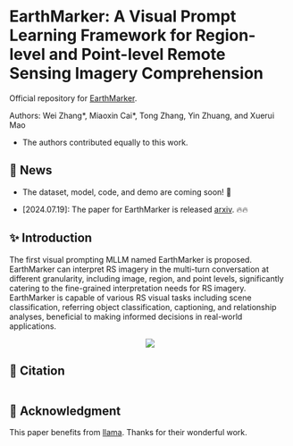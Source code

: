 #  EarthMarker: A Visual Prompt Learning Framework for Region-level and Point-level Remote Sensing Imagery Comprehension

Official repository for [EarthMarker](https://arxiv.org/abs/2407.13596). 

Authors: Wei Zhang*, Miaoxin Cai*, Tong Zhang, Yin Zhuang, and Xuerui Mao
* The authors contributed equally to this work.
  
## :mega: News
- The dataset, model, code, and demo are coming soon! :rocket:
* [2024.07.19]: The paper for EarthMarker is released [arxiv](https://arxiv.org/abs/2407.13596). :fire::fire:


##  :sparkles: Introduction
The first visual prompting MLLM named EarthMarker is proposed. EarthMarker can interpret RS imagery in the multi-turn conversation at different granularity, including image, region, and point levels, significantly catering to the fine-grained interpretation needs for RS imagery. EarthMarker is capable of various RS visual tasks including scene classification, referring object classification, captioning, and relationship analyses, beneficial to making informed decisions in real-world applications.
 <div align="center">
  <img src="VP-example.png">
</div>


## :bookmark: Citation
```bash

```

## :memo: Acknowledgment
This paper benefits from [llama](https://github.com/facebookresearch/llama). Thanks for their wonderful work.



